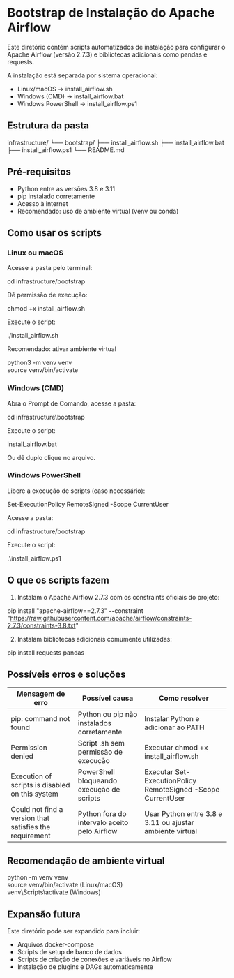 # Bootstrap de Instalação do Apache Airflow

Este diretório contém scripts automatizados de instalação para configurar o Apache Airflow (versão 2.7.3) e bibliotecas adicionais como pandas e requests.

A instalação está separada por sistema operacional:

- Linux/macOS → install_airflow.sh
- Windows (CMD) → install_airflow.bat
- Windows PowerShell → install_airflow.ps1

## Estrutura da pasta

infrastructure/
└── bootstrap/
    ├── install_airflow.sh
    ├── install_airflow.bat
    ├── install_airflow.ps1
    └── README.md

## Pré-requisitos

- Python entre as versões 3.8 e 3.11
- pip instalado corretamente
- Acesso à internet
- Recomendado: uso de ambiente virtual (venv ou conda)

## Como usar os scripts

### Linux ou macOS

Acesse a pasta pelo terminal:

cd infrastructure/bootstrap

Dê permissão de execução:

chmod +x install_airflow.sh

Execute o script:

./install_airflow.sh

Recomendado: ativar ambiente virtual

python3 -m venv venv  
source venv/bin/activate

### Windows (CMD)

Abra o Prompt de Comando, acesse a pasta:

cd infrastructure\bootstrap

Execute o script:

install_airflow.bat

Ou dê duplo clique no arquivo.

### Windows PowerShell

Libere a execução de scripts (caso necessário):

Set-ExecutionPolicy RemoteSigned -Scope CurrentUser

Acesse a pasta:

cd infrastructure/bootstrap

Execute o script:

.\install_airflow.ps1

## O que os scripts fazem

1. Instalam o Apache Airflow 2.7.3 com os constraints oficiais do projeto:

pip install "apache-airflow==2.7.3" --constraint "https://raw.githubusercontent.com/apache/airflow/constraints-2.7.3/constraints-3.8.txt"

2. Instalam bibliotecas adicionais comumente utilizadas:

pip install requests pandas

## Possíveis erros e soluções

| Mensagem de erro                                         | Possível causa                              | Como resolver                                                                 |
|----------------------------------------------------------|---------------------------------------------|-------------------------------------------------------------------------------|
| pip: command not found                                   | Python ou pip não instalados corretamente   | Instalar Python e adicionar ao PATH                                           |
| Permission denied                                        | Script .sh sem permissão de execução        | Executar chmod +x install_airflow.sh                                         |
| Execution of scripts is disabled on this system          | PowerShell bloqueando execução de scripts   | Executar Set-ExecutionPolicy RemoteSigned -Scope CurrentUser                  |
| Could not find a version that satisfies the requirement  | Python fora do intervalo aceito pelo Airflow| Usar Python entre 3.8 e 3.11 ou ajustar ambiente virtual                      |

## Recomendação de ambiente virtual

python -m venv venv  
source venv/bin/activate     (Linux/macOS)  
venv\Scripts\activate        (Windows)

## Expansão futura

Este diretório pode ser expandido para incluir:

- Arquivos docker-compose
- Scripts de setup de banco de dados
- Scripts de criação de conexões e variáveis no Airflow
- Instalação de plugins e DAGs automaticamente
